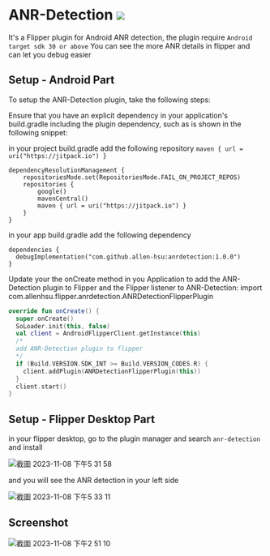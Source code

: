 # ANR-Detection [![](https://jitpack.io/v/allen-hsu/anrdetection.svg)](https://jitpack.io/#allen-hsu/anrdetection)
It's a Flipper plugin for Android ANR detection, the plugin require `Android target sdk 30 or above`
You can see the more ANR details in flipper and can let you debug easier

## Setup - Android Part

To setup the ANR-Detection plugin, take the following steps:

Ensure that you have an explicit dependency in your application's build.gradle including the plugin dependency, such as is shown in the following snippet:

in your project build.gradle add the following repository
`maven { url = uri("https://jitpack.io") }`

```
dependencyResolutionManagement {
    repositoriesMode.set(RepositoriesMode.FAIL_ON_PROJECT_REPOS)
    repositories {
        google()
        mavenCentral()
        maven { url = uri("https://jitpack.io") }
    }
}
```

in your app build.gradle add the following dependency

```
dependencies {
  debugImplementation("com.github.allen-hsu:anrdetection:1.0.0")
}
```


Update your the onCreate method in you Application to add the ANR-Detection plugin to Flipper and the Flipper listener to ANR-Detection:
import com.allenhsu.flipper.anrdetection.ANRDetectionFlipperPlugin

```kotlin
override fun onCreate() {
  super.onCreate()
  SoLoader.init(this, false)
  val client = AndroidFlipperClient.getInstance(this)
  /*
  add ANR-Detection plugin to flipper
  */
  if (Build.VERSION.SDK_INT >= Build.VERSION_CODES.R) {
    client.addPlugin(ANRDetectionFlipperPlugin(this))
  }
  client.start()
}
```

## Setup - Flipper Desktop Part
in your flipper desktop, go to the plugin manager and search `anr-detection` and install

![截圖 2023-11-08 下午5 31 58](https://github.com/allen-hsu/ANR-Detection/assets/2819672/81f09f66-f08c-4175-b403-4f0b89fbb0ed)

and you will see the ANR detection in your left side

![截圖 2023-11-08 下午5 33 11](https://github.com/allen-hsu/ANR-Detection/assets/2819672/8d1891d2-cd25-41af-8c14-a42ddb436338)

## Screenshot

![截圖 2023-11-08 下午2 51 10](https://github.com/allen-hsu/ANR-Detection/assets/2819672/c9bf08df-d4cd-4099-9dc1-1afceea0c933)
